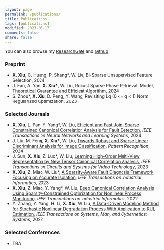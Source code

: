 ```yaml
---
layout: page
permalink: /publications/
title: Publications
tags: [publications]
modified: 2023-05-17 
comments: false
share: false
---
```


You can also browse my <a href="https://www.researchgate.net/profile/Xianchao-Xiu" class="textlink" target="_blank">ResearchGate</a> and <a href="https://github.com/xianchaoxiu" class="textlink" target="_blank">Github</a>



### Preprint

* <b>X. Xiu</b>, C. Huang, P. Shang*, W. Liu, Bi-Sparse Unsupervised Feature Selection, 2024 <br>
* J. Fan, A. Yan, <b>X. Xiu*</b>, W. Liu, Robust Sparse Phase Retrieval: Model, Theoretical Guarantee and Efficient Algorithm, 2024 <br>
* S. Zhou*, <b>X. Xiu</b>, D. Peng, Y. Wang, Revisiting Lq (0 <= q < 1) Norm Regularized Optimization, 2023

### Selected Journals

* <b>X. Xiu</b>, L. Pan, Y. Yang*, W. Liu, <a href="https://ieeexplore.ieee.org/document/9887978" class="textlink" target="_blank">Efficient and Fast Joint Sparse Constrained Canonical Correlation Analysis for Fault Detection</a>, <i>IEEE Transactions on Neural Networks and Learning Systems</i>, 2024<br>
* J. Liu, M. Feng, <b>X. Xiu*</b>, W. Liu, <a href="https://www.sciencedirect.com/science/article/pii/S0031320324002632" class="textlink" target="_blank">Towards Robust and Sparse Linear Discriminant Analysis for Image Classification</a>, <i> Pattern Recognition</i>, 2024<br>
* J. Sun, <b>X. Xiu</b>, Z. Luo*, W. Liu, <a href="https://ieeexplore.ieee.org/abstract/document/10091146" class="textlink" target="_blank">Learning High-Order Multi-View Representation by New Tensor Canonical Correlation Analysis</a>, <i>IEEE Transactions on Circuits and Systems for Video Technology</i>, 2023<br>
* <b>X. Xiu</b>, Z. Miao, W. Liu*, <a href="https://ieeexplore.ieee.org/abstract/document/10091146" class="textlink" target="_blank">A Sparsity-Aware Fault Diagnosis Framework Focusing on Accurate Isolation</a>, <i>IEEE Transactions on Industrial Informatics</i>, 2023<br>
* <b>X. Xiu</b>, Z. Miao, Y. Yang*, W. Liu, <a href="https://ieeexplore.ieee.org/document/9583864" class="textlink" target="_blank">Deep Canonical Correlation Analysis Using Sparsity-Constrained Optimization for Nonlinear Process Monitoring</a>, <i>IEEE Transactions on Industrial Informatics</i>, 2022<br>
* Y. Zhang, Y. Yang, H. Li, <b>X. Xiu</b>, W. Liu, <a href="https://ieeexplore.ieee.org/document/9419678" class="textlink" target="_blank">A Data-Driven Modeling Method for Stochastic Nonlinear Degradation Process With Application to RUL Estimation</a>, <i>IEEE Transactions on Systems, Man, and Cybernetics: Systems</i>, 2022<br>



### Selected Conferences
* TBA








